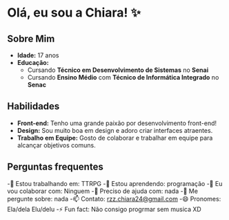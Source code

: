 # Olá, eu sou a Chiara! ✨

## Sobre Mim
- **Idade:** 17 anos
- **Educação:**
  - Cursando **Técnico em Desenvolvimento de Sistemas** no **Senai**
  - Cursando **Ensino Médio** com **Técnico de Informática Integrado** no **Senac**

## Habilidades
- **Front-end:** Tenho uma grande paixão por desenvolvimento front-end!
- **Design:** Sou muito boa em design e adoro criar interfaces atraentes.
- **Trabalho em Equipe:** Gosto de colaborar e trabalhar em equipe para alcançar objetivos comuns.

## Perguntas frequentes 
-🔭 Estou trabalhando em: TTRPG
-🌱 Estou aprendendo: programação
-👯 Eu vou colaborar com: Ninguem
-🤔 Preciso de ajuda com: nada
-💬 Me pergunte sobre: nada
-📫 Contato: rzz.chiara24@gmail.com
-😄 Pronomes: Ela/dela Elu/delu
-⚡ Fun fact: Não consigo progrmar sem musica XD








<!--
**HeyKi24/HeyKi24** is a ✨ _special_ ✨ repository because its `README.md` (this file) appears on your GitHub profile.

Here are some ideas to get you started:

- 🔭 I’m currently working on ...
- 🌱 I’m currently learning ...
- 👯 I’m looking to collaborate on ...
- 🤔 I’m looking for help with ...
- 💬 Ask me about ...
- 📫 How to reach me: ...
- 😄 Pronouns: ...
- ⚡ Fun fact: ...
-->
